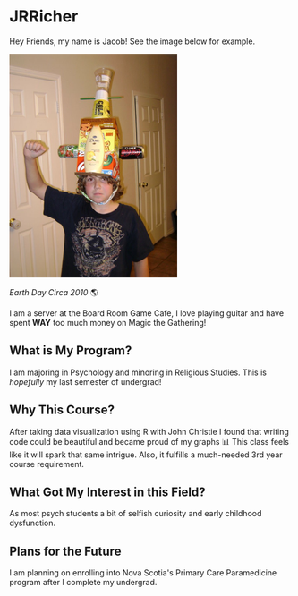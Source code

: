 # JRRicher

Hey Friends, 
my name is Jacob! See the image below for example.

<img src="assets/IMG_1156.JPG"
width=300
height=400 />

*Earth Day Circa 2010* 🌎

I am a server at the Board Room Game Cafe, I love playing guitar and have spent **WAY** too much money on Magic the Gathering!

## What is My Program?
I am majoring in Psychology and minoring in Religious Studies. This is *hopefully* my last semester of undergrad!

## Why This Course?
After taking data visualization using R with John Christie I found that writing code could be beautiful and became proud of my graphs 📊
This class feels like it will spark that same intrigue. Also, it fulfills a much-needed 3rd year course requirement.

## What Got My Interest in this Field?
As most psych students a bit of selfish curiosity and early childhood dysfunction.

## Plans for the Future
I am planning on enrolling into Nova Scotia's Primary Care Paramedicine program after I complete my undergrad. 




